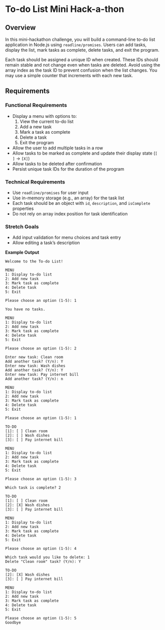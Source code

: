 
# To-do List Mini Hack-a-thon

## Overview

In this mini-hackathon challenge, you will build a command-line to-do list application in Node.js using `readline/promises`. Users can add tasks, display the list, mark tasks as complete, delete tasks, and exit the program.

Each task should be assigned a unique ID when created. These IDs should remain stable and not change even when tasks are deleted. Avoid using the array index as the task ID to prevent confusion when the list changes. You may use a simple counter that increments with each new task.

## Requirements

### Functional Requirements

- Display a menu with options to:
  1. View the current to-do list
  2. Add a new task
  3. Mark a task as complete
  4. Delete a task
  5. Exit the program
- Allow the user to add multiple tasks in a row
- Allow tasks to be marked as complete and update their display state (`[ ]` → `[X]`)
- Allow tasks to be deleted after confirmation
- Persist unique task IDs for the duration of the program

### Technical Requirements

- Use `readline/promises` for user input
- Use in-memory storage (e.g., an array) for the task list
- Each task should be an object with `id`, `description`, and `isComplete` properties
- Do not rely on array index position for task identification

### Stretch Goals

- Add input validation for menu choices and task entry
- Allow editing a task’s description

**Example Output**
```plaintext
Welcome to the To-do List!

MENU
1: Display to-do list
2: Add new task
3: Mark task as complete
4: Delete task
5: Exit

Please choose an option (1-5): 1

You have no tasks.

MENU
1: Display to-do list
2: Add new task
3: Mark task as complete
4: Delete task
5: Exit

Please choose an option (1-5): 2

Enter new task: Clean room
Add another task? (Y/n): Y
Enter new task: Wash dishes
Add another task? (Y/n): Y
Enter new task: Pay internet bill
Add another task? (Y/n): n

MENU
1: Display to-do list
2: Add new task
3: Mark task as complete
4: Delete task
5: Exit

Please choose an option (1-5): 1

TO-DO
[1]: [ ] Clean room
[2]: [ ] Wash dishes
[3]: [ ] Pay internet bill

MENU
1: Display to-do list
2: Add new task
3: Mark task as complete
4: Delete task
5: Exit

Please choose an option (1-5): 3

Which task is complete? 2

TO-DO
[1]: [ ] Clean room
[2]: [X] Wash dishes
[3]: [ ] Pay internet bill

MENU
1: Display to-do list
2: Add new task
3: Mark task as complete
4: Delete task
5: Exit

Please choose an option (1-5): 4

Which task would you like to delete: 1
Delete "Clean room" task? (Y/n): Y

TO-DO
[2]: [X] Wash dishes
[3]: [ ] Pay internet bill

MENU
1: Display to-do list
2: Add new task
3: Mark task as complete
4: Delete task
5: Exit

Please choose an option (1-5): 5
Goodbye
```

